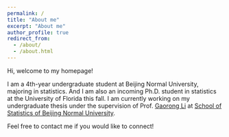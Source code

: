 ```yaml
---
permalink: /
title: "About me"
excerpt: "About me"
author_profile: true
redirect_from: 
  - /about/
  - /about.html
---
```


Hi, welcome to my homepage!

I am a 4th-year undergraduate student at Beijing Normal University, majoring in statistics. And I am also an incoming Ph.D. student in statistics at the University of Florida this fall. I am currently working on my undergraduate thesis under the supervision of Prof. [Gaorong Li](http://stat.bnu.edu.cn/ywjl/247618.htm) at [School of Statistics of Beijing Normal University](http://stat.bnu.edu.cn).

Feel free to contact me if you would like to connect!



